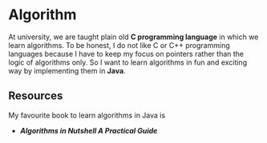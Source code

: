 # Algorithm
At university, we are taught plain old **C programming language** in which we learn algorithms. 
To be honest, I do not like C or C++ programming languages because I have to keep my focus on pointers rather than the logic of algorithms only. 
So I want to learn algorithms in fun and exciting way by implementing them in **Java**. 

## Resources
My favourite book to learn algorithms in Java is 
* ***Algorithms in Nutshell A Practical Guide*** </br>

